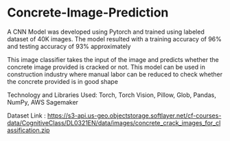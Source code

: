 # Concrete-Image-Prediction
A CNN Model was developed using Pytorch and trained using labeled dataset of 40K images. The model resulted with a
training accuracy of 96% and testing accuracy of 93% approximately


This image classifier takes the input of the image and predicts whether the concrete image provided is cracked or not.
This model can be used in construction industry where manual labor can be reduced to check whether the concrete
provided is in good shape


Technology and Libraries Used: Torch, Torch Vision, Pillow, Glob, Pandas, NumPy, AWS Sagemaker


Dataset Link : https://s3-api.us-geo.objectstorage.softlayer.net/cf-courses-data/CognitiveClass/DL0321EN/data/images/concrete_crack_images_for_classification.zip
